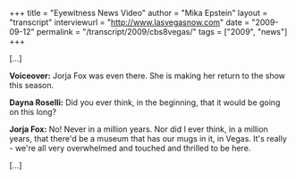 +++
title = "Eyewitness News Video"
author = "Mika Epstein"
layout = "transcript"
interviewurl = "http://www.lasvegasnow.com"
date = "2009-09-12"
permalink = "/transcript/2009/cbs8vegas/"
tags = ["2009", "news"]
+++

[...]

**Voiceover:** Jorja Fox was even there. She is making her return to the show this season.

**Dayna Roselli:** Did you ever think, in the beginning, that it would be going on this long?

**Jorja Fox:** No! Never in a million years. Nor did I ever think, in a million years, that there'd be a museum that has our mugs in it, in Vegas. It's really - we're all very overwhelmed and touched and thrilled to be here.

[...]